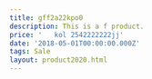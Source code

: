 ```yaml
---
title: gff2a22kpo0
description: This is a f product.
price: '   kol 2542222222jj'
date: '2018-05-01T00:00:00.000Z'
tags: Sale
layout: product2020.html
---
```



